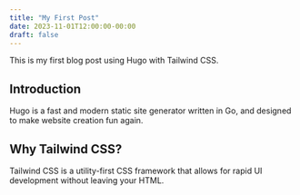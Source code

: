 ```yaml
---
title: "My First Post"
date: 2023-11-01T12:00:00-00:00
draft: false
---
```


This is my first blog post using Hugo with Tailwind CSS. 

## Introduction

Hugo is a fast and modern static site generator written in Go, and designed to make website creation fun again.

## Why Tailwind CSS?

Tailwind CSS is a utility-first CSS framework that allows for rapid UI development without leaving your HTML.
